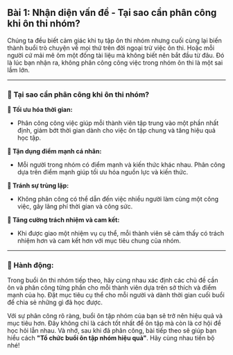 ## Bài 1: Nhận diện vấn đề - Tại sao cần phân công khi ôn thi nhóm?

Chúng ta đều biết cảm giác khi tụ tập ôn thi nhóm nhưng cuối cùng lại biến thành buổi trò chuyện về mọi thứ trên đời ngoại trừ việc ôn thi. Hoặc mỗi người cứ mải mê ôm một đống tài liệu mà không biết nên bắt đầu từ đâu. Đó là lúc bạn nhận ra, không phân công công việc trong nhóm ôn thi là một sai lầm lớn.

---

### 📌 Tại sao cần phân công khi ôn thi nhóm?

**🔹 Tối ưu hóa thời gian:**
- Phân công công việc giúp mỗi thành viên tập trung vào một phần nhất định, giảm bớt thời gian dành cho việc ôn tập chung và tăng hiệu quả học tập.

**🔹 Tận dụng điểm mạnh cá nhân:**
- Mỗi người trong nhóm có điểm mạnh và kiến thức khác nhau. Phân công dựa trên điểm mạnh giúp tối ưu hóa nguồn lực và kiến thức.

**🔹 Tránh sự trùng lặp:**
- Không phân công có thể dẫn đến việc nhiều người làm cùng một công việc, gây lãng phí thời gian và công sức.

**🔹 Tăng cường trách nhiệm và cam kết:**
- Khi được giao một nhiệm vụ cụ thể, mỗi thành viên sẽ cảm thấy có trách nhiệm hơn và cam kết hơn với mục tiêu chung của nhóm.

---

### 🚀 Hành động:

Trong buổi ôn thi nhóm tiếp theo, hãy cùng nhau xác định các chủ đề cần ôn và phân công từng phần cho mỗi thành viên dựa trên sở thích và điểm mạnh của họ. Đặt mục tiêu cụ thể cho mỗi người và dành thời gian cuối buổi để chia sẻ những gì đã học được.

Với sự phân công rõ ràng, buổi ôn tập nhóm của bạn sẽ trở nên hiệu quả và mục tiêu hơn. Đây không chỉ là cách tốt nhất để ôn tập mà còn là cơ hội để học hỏi lẫn nhau. Và nhớ, sau khi đã phân công, bài tiếp theo sẽ giúp bạn hiểu cách **"Tổ chức buổi ôn tập nhóm hiệu quả"**. Hãy cùng nhau tiến bộ nhé!